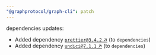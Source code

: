 ```yaml
---
"@graphprotocol/graph-cli": patch
---
```

dependencies updates:
  - Added dependency [`prettier@3.4.2` ↗︎](https://www.npmjs.com/package/prettier/v/3.4.2) (to `dependencies`)
  - Added dependency [`undici@7.1.1` ↗︎](https://www.npmjs.com/package/undici/v/7.1.1) (to `dependencies`)
